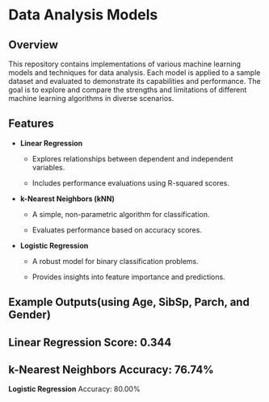 Data Analysis Models
====================

Overview
--------

This repository contains implementations of various machine learning models and techniques for data analysis. Each model is applied to a sample dataset and evaluated to demonstrate its capabilities and performance. The goal is to explore and compare the strengths and limitations of different machine learning algorithms in diverse scenarios.

Features
--------

*   **Linear Regression**
    
    *   Explores relationships between dependent and independent variables.
        
    *   Includes performance evaluations using R-squared scores.
        
*   **k-Nearest Neighbors (kNN)**
    
    *   A simple, non-parametric algorithm for classification.
        
    *   Evaluates performance based on accuracy scores.
        
*   **Logistic Regression**
    
    *   A robust model for binary classification problems.
        
    *   Provides insights into feature importance and predictions.

        
Example Outputs(using Age, SibSp, Parch, and Gender)
--------
**Linear Regression**
    Score: 0.344
--------
**k-Nearest Neighbors**
    Accuracy: 76.74%
--------
**Logistic Regression**
    Accuracy: 80.00%
